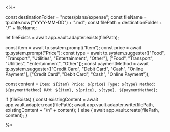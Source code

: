 <%*

const destinationFolder = "notes/plans/expense";
const fileName = tp.date.now("YYYY-MM-DD") + ".md";
const filePath = destinationFolder + "/" + fileName;

let fileExists = await app.vault.adapter.exists(filePath);

const item = await tp.system.prompt("Item");
const price = await tp.system.prompt("Price");
const type = await tp.system.suggester(["Food", "Transport", "Utilities", "Entertainment", "Other"], ["Food", "Transport", "Utilities", "Entertainment", "Other"]);
const paymentMethod = await tp.system.suggester(["Credit Card", "Debit Card", "Cash", "Online Payment"], ["Credit Card", "Debit Card", "Cash", "Online Payment"]);

const content = `
Item: ${item}
Price: ${price}
Type: ${type}
Method: ${paymentMethod}
RAW: ${item}, ${price}, ${type}, ${paymentMethod}
`;

if (fileExists) {
  const existingContent = await app.vault.adapter.read(filePath);
  await app.vault.adapter.write(filePath, existingContent + "\n" + content);
} else {
  await app.vault.create(filePath, content);
}

%>
